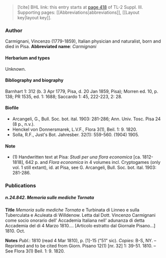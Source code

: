 > [!cite] BHL link: this entry starts at [page 418](https://www.biodiversitylibrary.org/page/33266725) of TL-2 Suppl. III.
> Supporting pages: [[Abbreviations|abbreviations]], [[Layout key|layout key]].

### Author

Carmignani, Vincenzo (1779-1859), Italian physician and naturalist, born and died in Pisa. 
**Abbreviated name**: *Carmignani*

#### Herbarium and types

Unknown.

#### Bibliography and biography

Barnhart 1: 312 (b. 3 Apr 1779, Pisa, d. 20 Jan 1859, Pisa); Morren ed. 10, p. 138; PR 1535, ed. 1: 1688; Saccardo 1: 45, 222-223, 2: 28.

#### Biofile

- Arcangeli, G., Bull. Soc. bot. ital. 1903: 281-286; Ann. Univ. Tosc. Pisa 24 (8 p., n.v.).
- Henckel von Donnersmarek, L.V.F., Flora 3(1), Beil. 1: 9. 1820.
- Solla, R.F., Just's Bot. Jahresber. 32(1): 559-560. (1904) 1905.

#### Note

- (1) Handwritten text at Pisa: *Studi per una flora economica* \[ca. 1812-1818\], 642 p. and *Flora economica* in 4 volumes incl. Cryptogames (only vol. 1 still extant), id. at Pisa, see G. Arcangeli, Bull. Soc. bot. ital. 1903: 281-286.

### Publications

##### n.24.842. Memoria sulle mediche Tornata

**Title**
*Memoria sulle mediche Tornata* e Turbinata di Linneo e sulla Tuberculata e Aculeata di Willdenow. Letta dal Dott. Vincenzo Carmignani come socio onorario dell' Accademia Italiana nell' adunanza di detta Accademia del di 4 Marzo 1810.... \[Articolo estratto dal Giornale Pisano...\] 1810. Oct.

**Notes**
*Publ*.: 1810 (read 4 Mar 1810), p. \[1\]-15 ("51" sic). *Copies*: B-S, NY. – Reprinted and to be cited from Giorn. Pisano 12(1) \[nr. 32\] 1: 39-51. 1810. – See Flora 3(1) Beil. 1: 9. 1820.

